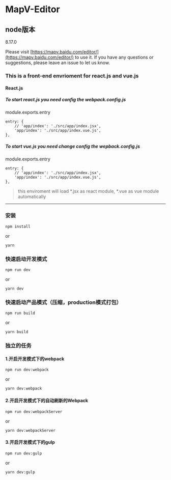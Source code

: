 # MapV-Editor

## node版本
8.17.0

Please visit [https://mapv.baidu.com/editor/](https://mapv.baidu.com/editor/) to use it.
If you have any questions or suggestions, please leave an issue to let us know.

### This is a front-end envrioment for react.js and vue.js

#### React.js

##### To start react.js you need config the webpack.config.js

module.exports.entry

```
entry: {
    // 'app/index': './src/app/index.jsx',
    'app/index': './src/app/index.vue.js',
},
```

##### To start vue.js you need change config the wepback.config.js

module.exports.entry

```
entry: {
    // 'app/index': './src/app/index.jsx',
    'app/index': './src/app/index.vue.js',
},
```
> this enviroment will load *.jsx as react module, *.vue as vue module automatically


---

### 安装

```
npm install 
```

or

```
yarn
```

### 快速启动开发模式

```
npm run dev
```

or

```
yarn dev
```

### 快速启动产品模式（压缩，production模式打包）

```
npm run build
```

or 

```
yarn build
```


### 独立的任务

#### 1.开启开发模式下的webpack

```
npm run dev:webpack
```

or

```
yarn dev:webpack
```

#### 2.开启开发模式下的自动刷新的Webpack

```
npm run dev:webpackServer
```

or

```
yarn dev:webpackServer
```


#### 3.开启开发模式下的gulp

```
npm run dev:gulp
```

or

```
yarn dev:gulp
```
